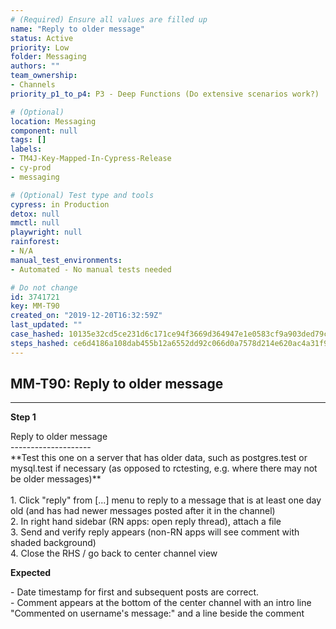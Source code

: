 ```yaml
---
# (Required) Ensure all values are filled up
name: "Reply to older message"
status: Active
priority: Low
folder: Messaging
authors: ""
team_ownership: 
- Channels
priority_p1_to_p4: P3 - Deep Functions (Do extensive scenarios work?)

# (Optional)
location: Messaging
component: null
tags: []
labels: 
- TM4J-Key-Mapped-In-Cypress-Release
- cy-prod
- messaging

# (Optional) Test type and tools
cypress: in Production
detox: null
mmctl: null
playwright: null
rainforest: 
- N/A
manual_test_environments: 
- Automated - No manual tests needed

# Do not change
id: 3741721
key: MM-T90
created_on: "2019-12-20T16:32:59Z"
last_updated: ""
case_hashed: 10135e32cd5ce231d6c171ce94f3669d364947e1e0583cf9a903ded79c43c85c5a7f82a281f988a53661d775decfa089
steps_hashed: ce6d4186a108dab455b12a6552dd92c066d0a7578d214e620ac4a31f914c4139a8072ccfd5df466cdff1c706b3b76063
---
```


<!-- (Auto-generated) Based on frontmatter's "key" and "name" -->

## MM-T90: Reply to older message

---

**Step 1**

Reply to older message\
\--------------------\
\*\*Test this one on a server that has older data, such as postgres.test or mysql.test if necessary (as opposed to rctesting, e.g. where there may not be older messages)\*\*\
\
1\. Click "reply" from \[...] menu to reply to a message that is at least one day old (and has had newer messages posted after it in the channel)\
2\. In right hand sidebar (RN apps: open reply thread), attach a file\
3\. Send and verify reply appears (non-RN apps will see comment with shaded background)\
4\. Close the RHS / go back to center channel view

**Expected**

\- Date timestamp for first and subsequent posts are correct.\
\- Comment appears at the bottom of the center channel with an intro line "Commented on username's message:" and a line beside the comment
